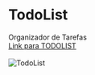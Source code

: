 # TodoList
Organizador de Tarefas <br>
[Link para TODOLIST](https://wilhiamjr.github.io/TodoList/)<br><br>
![TodoList](https://github.com/Wilhiamjr/TodoList/blob/main/img/Captura%20de%20Tela%202023-10-03%20a%CC%80s%2009.15.38.png)
